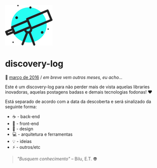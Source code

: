 ![discovery-log cover](https://raw.githubusercontent.com/fbeegle/discovery-log/master/assets/top-image.jpg)

# discovery-log

:date: [março de 2016](https://github.com/fbeegle/discovery-log/blob/master/2016/03-marco.md) / *em breve vem outros meses, eu acho...*

Este é um discovery-log para não perder mais de vista aquelas libraries inovadoras, aquelas postagens badass e demais tecnologias fodonas! :heart:

Está separado de acordo com a data da descoberta e será sinalizado da seguinte forma:

- :coffee: - back-end
- :beers: - front-end
- :pizza: - design
- :computer: - arquitetura e ferramentas
- :bulb: - ideias
- :zap: - outros/etc

> *"Busquem conhecimento"* – Bilu, E.T. :alien: